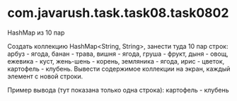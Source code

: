 # com.javarush.task.task08.task0802
HashMap из 10 пар

Создать коллекцию HashMap<String, String>, занести туда 10 пар строк:
арбуз - ягода,
банан - трава,
вишня - ягода,
груша - фрукт,
дыня - овощ,
ежевика - куст,
жень-шень - корень,
земляника - ягода,
ирис - цветок,
картофель - клубень.
Вывести содержимое коллекции на экран, каждый элемент с новой строки.

Пример вывода (тут показана только одна строка):
картофель - клубень

